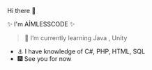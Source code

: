 Hi there 👋

 ✨ I'm AİMLESSCODE ✨

>  🌱 I’m currently learning  Java , Unity
- ⚓ I have knowledge of  C#, PHP, HTML, SQL 
- 🎆 See you for now 

